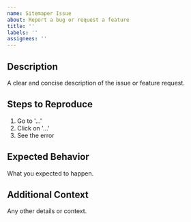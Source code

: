 ```yaml
---
name: Sitemaper Issue
about: Report a bug or request a feature
title: ''
labels: ''
assignees: ''
---
```


## Description
A clear and concise description of the issue or feature request.

## Steps to Reproduce
1. Go to '...'
2. Click on '...'
3. See the error

## Expected Behavior
What you expected to happen.

## Additional Context
Any other details or context.
